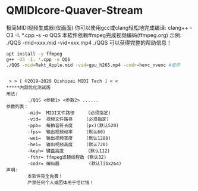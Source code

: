 # QMIDIcore-Quaver-Stream
极简MIDI视频生成器(仅画面)
你可以使用gcc或clang轻松地完成编译:
clang++ -O3 -I. *.cpp -s -o QQS
本软件依赖ffmpeg完成视频编码(ffmpeg.org)
示例: ./QQS -mid=xxx.mid -vid=xxx.mp4
./QQS 可以获得完整的帮助信息！

```bash
apt install -y ffmpeg
g++ -O3 -I. *.cpp -o QQS
./QQS -mid=Rekt_Apple.mid -vid=gpu_h265.mp4 -codr=hevc_nvenc #推荐
```
```

 > > [ ©2019~2020 Qishipai MIDI Tech ] < <
*****内部优化测试版
用法:
        ./QQS <参数1> <参数2> ......
参数列表：
        -mid=  MIDI文件路径     (必须指定)
        -vid=  视频文件路径     (必须指定)
        -ppb=  每拍音符长度     (px)(默认520)
        -fps=  输出视频帧率     (默认60)
        -wei=  输出视频宽度     (默认1280)
        -hei=  输出视频高度     (默认720)
        -keyh= 键盘高度         (默认112)
        -fthr= ffmpeg滤镜线程数 (默认32)
        -codr= 编码器           (默认libx264)
声明:
        本软件完全免费！
        严禁任何个人或团体用于恰烂钱！

```
